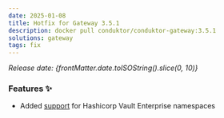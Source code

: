 ```yaml
---
date: 2025-01-08
title: Hotfix for Gateway 3.5.1
description: docker pull conduktor/conduktor-gateway:3.5.1
solutions: gateway
tags: fix
---
```


*Release date: {frontMatter.date.toISOString().slice(0, 10)}*

### Features ✨

- Added [support](/gateway/interceptors/data-security/encryption/encryption-configuration) for Hashicorp Vault Enterprise namespaces